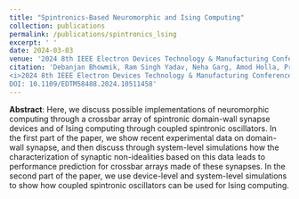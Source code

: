 ```yaml
---
title: "Spintronics-Based Neuromorphic and Ising Computing"
collection: publications
permalink: /publications/spintronics_lsing
excerpt: ' '
date: 2024-03-03
venue: '2024 8th IEEE Electron Devices Technology & Manufacturing Conference (EDTM)'
citation: 'Debanjan Bhowmik, Ram Singh Yadav, Neha Garg, Amod Holla, Pranaba K Muduli <br>
<i>2024 8th IEEE Electron Devices Technology & Manufacturing Conference (EDTM), Bangalore, India</i> <b>2024</b> pp. 1-3<br>
DOI: 10.1109/EDTM58488.2024.10511458'
---
```


**Abstract**: Here, we discuss possible implementations of neuromorphic computing through a crossbar array of spintronic domain-wall synapse devices and of Ising computing through coupled spintronic oscillators. In the first part of the paper, we show recent experimental data on domain-wall synapse, and then discuss through system-level simulations how the characterization of synaptic non-idealities based on this data leads to performance prediction for crossbar arrays made of these synapses. In the second part of the paper, we use device-level and system-level simulations to show how coupled spintronic oscillators can be used for Ising computing.